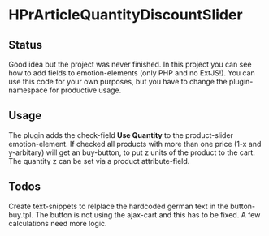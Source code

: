 # HPrArticleQuantityDiscountSlider

## Status

Good idea but the project was never finished. In this project you can see how to add fields to emotion-elements (only PHP
and no ExtJS!).
You can use this code for your own purposes, but you have to change the plugin-namespace for productive usage. 

## Usage

The plugin adds the check-field **Use Quantity** to the product-slider emotion-element. If checked all products with more
than one price (1-x and y-arbitary) will get an buy-button, to put z units of the product to the cart. The quantity z can be
set via a product attribute-field.

## Todos

Create text-snippets to relplace the hardcoded german text in the button-buy.tpl. The button is not using the ajax-cart and
this has to be fixed. A few calculations need more logic.
